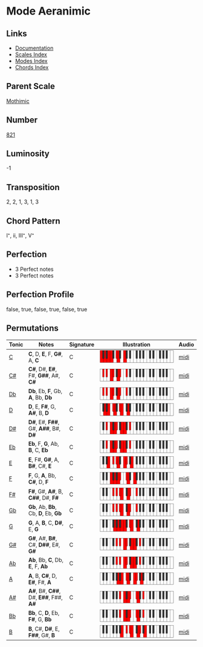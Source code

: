 # Mode Aeranimic

## Links

- [Documentation](README.md)
- [Scales Index](Scales.md)
- [Modes Index](Modes.md)
- [Chords Index](Chords.md)

## Parent Scale

[Mothimic](ScaleMothimic.md)

## Number

[821](https://ianring.com/musictheory/scales/821)

## Luminosity

-1

## Transposition

2, 2, 1, 3, 1, 3

## Chord Pattern

I⁺, ii, III⁺, V⁺

## Perfection

- 3 Perfect notes
- 3 Perfect notes

## Perfection Profile

false, true, false, true, false, true

## Permutations

| Tonic | Notes | Signature | Illustration | Audio |
|-------|-------|-----------|--------------|-------|
| [C](ModeCNaturalAeranimic.md) | **C**, D, **E**, F, **G#**, A, **C** | C | ![CNaturalAeranimic](ModeCNaturalAeranimic.png) | [midi](https://github.com/edipermadi/music/blob/main/docs/ModeCNaturalAeranimic.mid?raw=true) |
| [C#](ModeCSharpAeranimic.md) | **C#**, D#, **E#**, F#, **G##**, A#, **C#** | C | ![CSharpAeranimic](ModeCSharpAeranimic.png) | [midi](https://github.com/edipermadi/music/blob/main/docs/ModeCSharpAeranimic.mid?raw=true) |
| [Db](ModeDFlatAeranimic.md) | **Db**, Eb, **F**, Gb, **A**, Bb, **Db** | C | ![DFlatAeranimic](ModeDFlatAeranimic.png) | [midi](https://github.com/edipermadi/music/blob/main/docs/ModeDFlatAeranimic.mid?raw=true) |
| [D](ModeDNaturalAeranimic.md) | **D**, E, **F#**, G, **A#**, B, **D** | C | ![DNaturalAeranimic](ModeDNaturalAeranimic.png) | [midi](https://github.com/edipermadi/music/blob/main/docs/ModeDNaturalAeranimic.mid?raw=true) |
| [D#](ModeDSharpAeranimic.md) | **D#**, E#, **F##**, G#, **A##**, B#, **D#** | C | ![DSharpAeranimic](ModeDSharpAeranimic.png) | [midi](https://github.com/edipermadi/music/blob/main/docs/ModeDSharpAeranimic.mid?raw=true) |
| [Eb](ModeEFlatAeranimic.md) | **Eb**, F, **G**, Ab, **B**, C, **Eb** | C | ![EFlatAeranimic](ModeEFlatAeranimic.png) | [midi](https://github.com/edipermadi/music/blob/main/docs/ModeEFlatAeranimic.mid?raw=true) |
| [E](ModeENaturalAeranimic.md) | **E**, F#, **G#**, A, **B#**, C#, **E** | C | ![ENaturalAeranimic](ModeENaturalAeranimic.png) | [midi](https://github.com/edipermadi/music/blob/main/docs/ModeENaturalAeranimic.mid?raw=true) |
| [F](ModeFNaturalAeranimic.md) | **F**, G, **A**, Bb, **C#**, D, **F** | C | ![FNaturalAeranimic](ModeFNaturalAeranimic.png) | [midi](https://github.com/edipermadi/music/blob/main/docs/ModeFNaturalAeranimic.mid?raw=true) |
| [F#](ModeFSharpAeranimic.md) | **F#**, G#, **A#**, B, **C##**, D#, **F#** | C | ![FSharpAeranimic](ModeFSharpAeranimic.png) | [midi](https://github.com/edipermadi/music/blob/main/docs/ModeFSharpAeranimic.mid?raw=true) |
| [Gb](ModeGFlatAeranimic.md) | **Gb**, Ab, **Bb**, Cb, **D**, Eb, **Gb** | C | ![GFlatAeranimic](ModeGFlatAeranimic.png) | [midi](https://github.com/edipermadi/music/blob/main/docs/ModeGFlatAeranimic.mid?raw=true) |
| [G](ModeGNaturalAeranimic.md) | **G**, A, **B**, C, **D#**, E, **G** | C | ![GNaturalAeranimic](ModeGNaturalAeranimic.png) | [midi](https://github.com/edipermadi/music/blob/main/docs/ModeGNaturalAeranimic.mid?raw=true) |
| [G#](ModeGSharpAeranimic.md) | **G#**, A#, **B#**, C#, **D##**, E#, **G#** | C | ![GSharpAeranimic](ModeGSharpAeranimic.png) | [midi](https://github.com/edipermadi/music/blob/main/docs/ModeGSharpAeranimic.mid?raw=true) |
| [Ab](ModeAFlatAeranimic.md) | **Ab**, Bb, **C**, Db, **E**, F, **Ab** | C | ![AFlatAeranimic](ModeAFlatAeranimic.png) | [midi](https://github.com/edipermadi/music/blob/main/docs/ModeAFlatAeranimic.mid?raw=true) |
| [A](ModeANaturalAeranimic.md) | **A**, B, **C#**, D, **E#**, F#, **A** | C | ![ANaturalAeranimic](ModeANaturalAeranimic.png) | [midi](https://github.com/edipermadi/music/blob/main/docs/ModeANaturalAeranimic.mid?raw=true) |
| [A#](ModeASharpAeranimic.md) | **A#**, B#, **C##**, D#, **E##**, F##, **A#** | C | ![ASharpAeranimic](ModeASharpAeranimic.png) | [midi](https://github.com/edipermadi/music/blob/main/docs/ModeASharpAeranimic.mid?raw=true) |
| [Bb](ModeBFlatAeranimic.md) | **Bb**, C, **D**, Eb, **F#**, G, **Bb** | C | ![BFlatAeranimic](ModeBFlatAeranimic.png) | [midi](https://github.com/edipermadi/music/blob/main/docs/ModeBFlatAeranimic.mid?raw=true) |
| [B](ModeBNaturalAeranimic.md) | **B**, C#, **D#**, E, **F##**, G#, **B** | C | ![BNaturalAeranimic](ModeBNaturalAeranimic.png) | [midi](https://github.com/edipermadi/music/blob/main/docs/ModeBNaturalAeranimic.mid?raw=true) |
